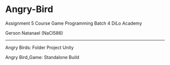 # Angry-Bird
 
Assignment 5 Course Game Programming Batch 4 DiLo Academy 

Gerson Natanael (NaCl586) 

------------------------
 
Angry Birds: Folder Project Unity

Angry Bird_Game: Standalone Build
